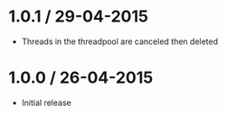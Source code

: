 1.0.1 / 29-04-2015
==================

* Threads in the threadpool are canceled then deleted

1.0.0 / 26-04-2015
==================

* Initial release
